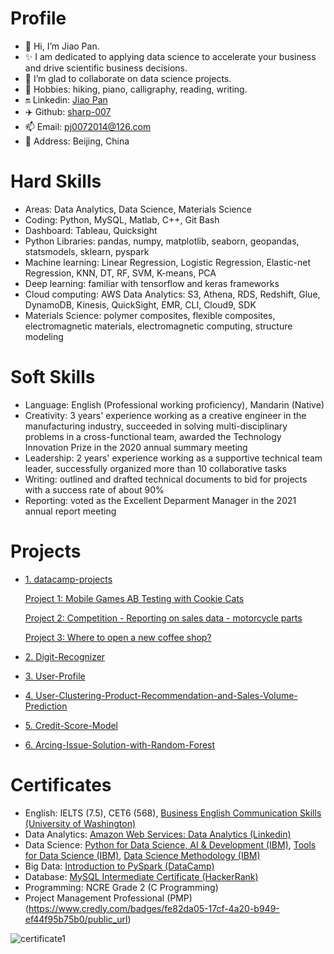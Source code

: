 # Profile
- 👋 Hi, I’m Jiao Pan.
- ✨ I am dedicated to applying data science to accelerate your business and drive scientific business decisions. 
- 💞️ I’m glad to collaborate on data science projects.
- 👀 Hobbies: hiking, piano, calligraphy, reading, writing.
- 🔛 Linkedin: [Jiao Pan](https://www.linkedin.com/in/jiao-pan-549596138/)
- ✈️ Github: [sharp-007](https://github.com/sharp-007)
- 📫 Email: pj0072014@126.com  
- 📢 Address: Beijing, China

# Hard Skills
- Areas: Data Analytics, Data Science, Materials Science
- Coding: Python, MySQL, Matlab, C++, Git Bash
- Dashboard: Tableau, Quicksight
- Python Libraries: pandas, numpy, matplotlib, seaborn, geopandas, statsmodels, sklearn, pyspark
- Machine learning: Linear Regression, Logistic Regression, Elastic-net Regression, KNN, DT, RF, SVM, K-means, PCA
- Deep learning: familiar with tensorflow and keras frameworks
- Cloud computing: AWS Data Analytics: S3, Athena, RDS, Redshift, Glue, DynamoDB, Kinesis, QuickSight, EMR, CLI, Cloud9, SDK 
- Materials Science: polymer composites, flexible composites, electromagnetic materials, electromagnetic computing, structure modeling

# Soft Skills
- Language: English (Professional working proficiency), Mandarin (Native)
- Creativity: 3 years' experience working as a creative engineer in the manufacturing industry, succeeded in solving multi-disciplinary problems in a cross-functional team, awarded the Technology Innovation Prize in the 2020 annual summary meeting
- Leadership: 2 years' experience working as a supportive technical team leader, successfully organized more than 10 collaborative tasks
- Writing: outlined and drafted technical documents to bid for projects with a success rate of about 90% 
- Reporting: voted as the Excellent Deparment Manager in the 2021 annual report meeting

# Projects
- [1. datacamp-projects](https://github.com/sharp-007/datacamp-projects)

  [Project 1: Mobile Games AB Testing with Cookie Cats](https://github.com/sharp-007/datacamp-projects/blob/main/Mobile%20Games%20AB%20Testing%20with%20Cookie%20Cats/AB%20Testing%20with%20Cookie%20Cats/notebook.ipynb)

  [Project 2: Competition - Reporting on sales data - motorcycle parts](https://github.com/sharp-007/datacamp-projects/blob/main/Competition%20-%20Reporting%20on%20sales%20data%20-%20motorcycle%20parts/notebook.ipynb)

  [Project 3: Where to open a new coffee shop?](https://github.com/sharp-007/datacamp-projects/blob/main/Where%20to%20open%20a%20new%20coffee%20shop/Where%20to%20open%20a%20new%20coffee%20shop.ipynb)

- [2. Digit-Recognizer](https://github.com/sharp-007/Digit-Recognizer)
- [3. User-Profile](https://github.com/sharp-007/User-Profile)
- [4. User-Clustering-Product-Recommendation-and-Sales-Volume-Prediction](https://github.com/sharp-007/User-Clustering-Product-Recommendation-and-Sales-Volume-Prediction)
- [5. Credit-Score-Model](https://github.com/sharp-007/Credit-Score-Model)
- [6. Arcing-Issue-Solution-with-Random-Forest](https://github.com/sharp-007/Arcing-Issue-Solution-with-Random-Forest)

# Certificates
- English: IELTS (7.5), CET6 (568), [Business English Communication Skills (University of Washington)](https://www.coursera.org/account/accomplishments/specialization/VA23KNUCMFJU)
- Data Analytics: [Amazon Web Services: Data Analytics (Linkedin)](https://www.linkedin.com/learning/certificates/7d2b2b5065e18726dae74d5d1c94d7bb28f48b48df206a78a6b9d233f000be8a)
- Data Science: [Python for Data Science, AI & Development (IBM)](https://www.coursera.org/account/accomplishments/verify/K5E5ST5SYFCW), [Tools for Data Science (IBM)](https://www.coursera.org/account/accomplishments/verify/666GHVQ24W8R), [Data Science Methodology (IBM)](https://www.coursera.org/account/accomplishments/verify/BZ9PY9WFMTMK) 
- Big Data: [Introduction to PySpark (DataCamp)](https://www.datacamp.com/statement-of-accomplishment/course/4e9c7c58bfa54e741286737194386a36b630a9ba)
- Database: [MySQL Intermediate Certificate (HackerRank)](https://www.hackerrank.com/certificates/5a483dd934b9) 
- Programming: NCRE Grade 2 (C Programming)
- Project Management Professional (PMP)(https://www.credly.com/badges/fe82da05-17cf-4a20-b949-ef44f95b75b0/public_url)

![certificate1](https://user-images.githubusercontent.com/61656049/196372881-7c5d5fcd-1b58-45fd-b7a4-d53f45091cc4.jpg)



<!---
sharp-007/sharp-007 is a ✨ special ✨ repository because its `README.md` (this file) appears on your GitHub profile.
You can click the Preview link to take a look at your changes.
--->
